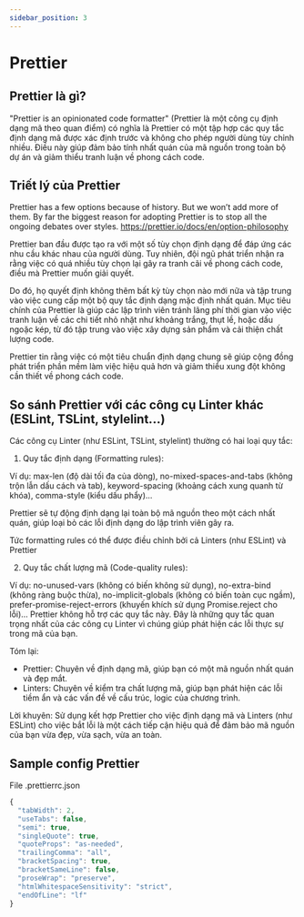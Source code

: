 ```yaml
---
sidebar_position: 3
---
```


# Prettier

## Prettier là gì?
"Prettier is an opinionated code formatter" 
(Prettier là một công cụ định dạng mã theo quan điểm) có nghĩa là Prettier có một tập hợp các quy tắc định dạng mã được xác định trước và không cho phép người dùng tùy chỉnh nhiều. Điều này giúp đảm bảo tính nhất quán của mã nguồn trong toàn bộ dự án và giảm thiểu tranh luận về phong cách code.


## Triết lý của Prettier

Prettier has a few options because of history. But we won’t add more of them.
By far the biggest reason for adopting Prettier is to stop all the ongoing debates over styles.
https://prettier.io/docs/en/option-philosophy

Prettier ban đầu được tạo ra với một số tùy chọn định dạng để đáp ứng các nhu cầu khác nhau của người dùng. Tuy nhiên, đội ngũ phát triển nhận ra rằng việc có quá nhiều tùy chọn lại gây ra tranh cãi về phong cách code, điều mà Prettier muốn giải quyết.

Do đó, họ quyết định không thêm bất kỳ tùy chọn nào mới nữa và tập trung vào việc cung cấp một bộ quy tắc định dạng mặc định nhất quán. Mục tiêu chính của Prettier là giúp các lập trình viên tránh lãng phí thời gian vào việc tranh luận về các chi tiết nhỏ nhặt như khoảng trắng, thụt lề, hoặc dấu ngoặc kép, từ đó tập trung vào việc xây dựng sản phẩm và cải thiện chất lượng code.

Prettier tin rằng việc có một tiêu chuẩn định dạng chung sẽ giúp cộng đồng phát triển phần mềm làm việc hiệu quả hơn và giảm thiểu xung đột không cần thiết về phong cách code.

## So sánh Prettier với các công cụ Linter khác (ESLint, TSLint, stylelint...)

Các công cụ Linter (như ESLint, TSLint, stylelint) thường có hai loại quy tắc:

1. Quy tắc định dạng (Formatting rules):

Ví dụ: max-len (độ dài tối đa của dòng), no-mixed-spaces-and-tabs (không trộn lẫn dấu cách và tab), keyword-spacing (khoảng cách xung quanh từ khóa), comma-style (kiểu dấu phẩy)...

Prettier sẽ tự động định dạng lại toàn bộ mã nguồn theo một cách nhất quán, giúp loại bỏ các lỗi định dạng do lập trình viên gây ra.

Tức formatting rules có thể được điều chỉnh bởi cả Linters (như ESLint) và Prettier

2. Quy tắc chất lượng mã (Code-quality rules):

Ví dụ: no-unused-vars (không có biến không sử dụng), no-extra-bind (không ràng buộc thừa), no-implicit-globals (không có biến toàn cục ngầm), prefer-promise-reject-errors (khuyến khích sử dụng Promise.reject cho lỗi)...
Prettier không hỗ trợ các quy tắc này. Đây là những quy tắc quan trọng nhất của các công cụ Linter vì chúng giúp phát hiện các lỗi thực sự trong mã của bạn.

Tóm lại:
- Prettier: Chuyên về định dạng mã, giúp bạn có một mã nguồn nhất quán và đẹp mắt.
- Linters: Chuyên về kiểm tra chất lượng mã, giúp bạn phát hiện các lỗi tiềm ẩn và các vấn đề về cấu trúc, logic của chương trình.

Lời khuyên:
Sử dụng kết hợp Prettier cho việc định dạng mã và Linters (như ESLint) cho việc bắt lỗi là một cách tiếp cận hiệu quả để đảm bảo mã nguồn của bạn vừa đẹp, vừa sạch, vừa an toàn.

## Sample config Prettier


File .prettierrc.json

```JavaScript
{
  "tabWidth": 2,
  "useTabs": false,
  "semi": true,
  "singleQuote": true,
  "quoteProps": "as-needed",
  "trailingComma": "all",
  "bracketSpacing": true,
  "bracketSameLine": false,
  "proseWrap": "preserve",
  "htmlWhitespaceSensitivity": "strict",
  "endOfLine": "lf"
}


```